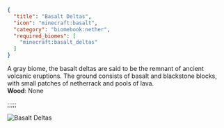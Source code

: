 ```json
{
  "title": "Basalt Deltas",
  "icon": "minecraft:basalt",
  "category": "biomebook:nether",
  "required_biomes": [
    "minecraft:basalt_deltas"
  ]
}
```

A gray biome, the basalt deltas are said to be the remnant of ancient volcanic eruptions. The ground consists of basalt and blackstone blocks, with small patches of netherrack and pools of lava.\
**Wood**: None

;;;;;

![Basalt Deltas](biomebook:textures/gui/biomes/basalt_deltas.png,fit)